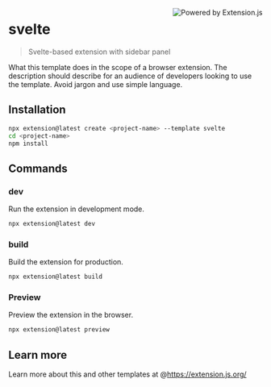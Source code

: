 <a href="https://extension.js.org" target="_blank"><img src="https://img.shields.io/badge/Powered%20by%20%7C%20Extension.js-0971fe" alt="Powered by Extension.js" align="right" /></a>

# svelte

> Svelte-based extension with sidebar panel

What this template does in the scope of a browser extension. The description should
describe for an audience of developers looking to use the template. Avoid jargon and
use simple language.

## Installation

```bash
npx extension@latest create <project-name> --template svelte
cd <project-name>
npm install
```

## Commands

### dev

Run the extension in development mode.

```bash
npx extension@latest dev
```

### build

Build the extension for production.

```bash
npx extension@latest build
```

### Preview

Preview the extension in the browser.

```bash
npx extension@latest preview
```

## Learn more

Learn more about this and other templates at @https://extension.js.org/
